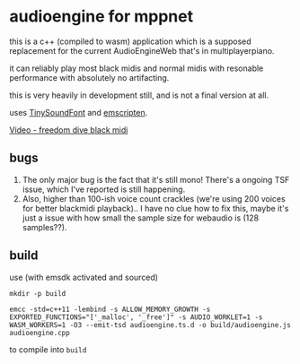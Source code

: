 # audioengine for mppnet

this is a c++ (compiled to wasm) application which is a supposed replacement for the current AudioEngineWeb that's in multiplayerpiano.  

it can reliably play most black midis and normal midis with resonable performance with absolutely no  artifacting.

this is very heavily in development still, and is not a final version at all. 

uses [TinySoundFont](https://github.com/schellingb/TinySoundFont) and [emscripten](https://emscripten.org).

[Video - freedom dive black midi](https://files.sad.ovh/public/2024-12-28%2017-40-26.mp4)

## bugs
1. The only major bug is the fact that it's still mono! There's a ongoing TSF issue, which I've reported is still happening.
2. Also, higher than 100-ish voice count crackles (we're using 200 voices for better blackmidi playback).. I have no clue how to fix this, maybe it's just a issue with how small the sample size for webaudio is (128 samples??).

## build
use (with emsdk activated and sourced)
```
mkdir -p build

emcc -std=c++11 -lembind -s ALLOW_MEMORY_GROWTH -s EXPORTED_FUNCTIONS="['_malloc', '_free']" -s AUDIO_WORKLET=1 -s WASM_WORKERS=1 -O3 --emit-tsd audioengine.ts.d -o build/audioengine.js audioengine.cpp
```

to compile into `build`